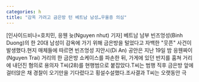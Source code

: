 ```yaml
---
categories: h
title: "감옥 가려고 금은방 턴 베트남 남성…우울증 의심"
---
```

[인사이드비나=호치민, 응웬 늇(Nguyen nhut) 기자] 베트남 남부 빈즈엉성(Binh Duong)의 한 20대 남성이 감옥에 가기 위해 금은방을 털었다고 자백한 "웃픈" 사건이 발생했다.현지 매체들에 따르면 빈즈엉성 지안시(Di An) 공안은 지난 19일 밤 응웬짜이(Nguyen Trai) 거리의 한 금은방 쇼케이스를 파손한 뒤, 가게에 있던 반지를 훔쳐 거리에 내던진 혐의로 용의자 T씨(28)를 현행범으로 붙잡았다.T씨는 범행 직후 금은방 앞에 걸터앉은 채 경찰이 오기만을 기다렸다고 횡설수설했다.조사결과 T씨는 오랫동안 극